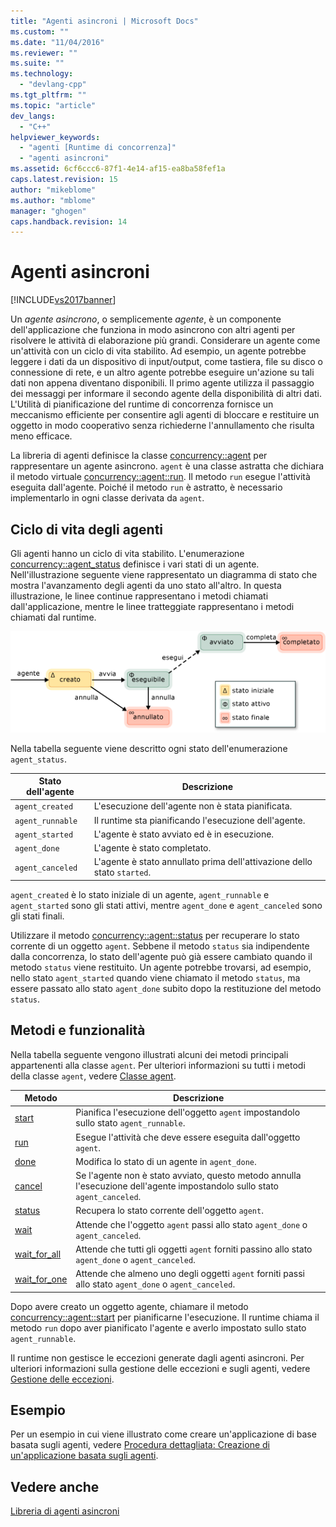 ```yaml
---
title: "Agenti asincroni | Microsoft Docs"
ms.custom: ""
ms.date: "11/04/2016"
ms.reviewer: ""
ms.suite: ""
ms.technology: 
  - "devlang-cpp"
ms.tgt_pltfrm: ""
ms.topic: "article"
dev_langs: 
  - "C++"
helpviewer_keywords: 
  - "agenti [Runtime di concorrenza]"
  - "agenti asincroni"
ms.assetid: 6cf6ccc6-87f1-4e14-af15-ea8ba58fef1a
caps.latest.revision: 15
author: "mikeblome"
ms.author: "mblome"
manager: "ghogen"
caps.handback.revision: 14
---
```

# Agenti asincroni
[!INCLUDE[vs2017banner](../../assembler/inline/includes/vs2017banner.md)]

Un *agente asincrono*, o semplicemente *agente*, è un componente dell'applicazione che funziona in modo asincrono con altri agenti per risolvere le attività di elaborazione più grandi.  Considerare un agente come un'attività con un ciclo di vita stabilito.  Ad esempio, un agente potrebbe leggere i dati da un dispositivo di input\/output, come tastiera, file su disco o connessione di rete, e un altro agente potrebbe eseguire un'azione su tali dati non appena diventano disponibili.  Il primo agente utilizza il passaggio dei messaggi per informare il secondo agente della disponibilità di altri dati.  L'Utilità di pianificazione del runtime di concorrenza fornisce un meccanismo efficiente per consentire agli agenti di bloccare e restituire un oggetto in modo cooperativo senza richiederne l'annullamento che risulta meno efficace.  
  
 La libreria di agenti definisce la classe [concurrency::agent](../../parallel/concrt/reference/agent-class.md) per rappresentare un agente asincrono.  `agent` è una classe astratta che dichiara il metodo virtuale [concurrency::agent::run](../Topic/agent::run%20Method.md).  Il metodo `run` esegue l'attività eseguita dall'agente.  Poiché il metodo `run` è astratto, è necessario implementarlo in ogni classe derivata da `agent`.  
  
## Ciclo di vita degli agenti  
 Gli agenti hanno un ciclo di vita stabilito.  L'enumerazione [concurrency::agent\_status](../Topic/agent_status%20Enumeration.md) definisce i vari stati di un agente.  Nell'illustrazione seguente viene rappresentato un diagramma di stato che mostra l'avanzamento degli agenti da uno stato all'altro.  In questa illustrazione, le linee continue rappresentano i metodi chiamati dall'applicazione, mentre le linee tratteggiate rappresentano i metodi chiamati dal runtime.  
  
 ![Diagramma dello stato dell'agente](../../parallel/concrt/media/agentstate.png "AgentState")  
  
 Nella tabella seguente viene descritto ogni stato dell'enumerazione `agent_status`.  
  
|Stato dell'agente|Descrizione|  
|-----------------------|-----------------|  
|`agent_created`|L'esecuzione dell'agente non è stata pianificata.|  
|`agent_runnable`|Il runtime sta pianificando l'esecuzione dell'agente.|  
|`agent_started`|L'agente è stato avviato ed è in esecuzione.|  
|`agent_done`|L'agente è stato completato.|  
|`agent_canceled`|L'agente è stato annullato prima dell'attivazione dello stato `started`.|  
  
 `agent_created` è lo stato iniziale di un agente, `agent_runnable` e `agent_started` sono gli stati attivi, mentre `agent_done` e `agent_canceled` sono gli stati finali.  
  
 Utilizzare il metodo [concurrency::agent::status](../Topic/agent::status%20Method.md) per recuperare lo stato corrente di un oggetto `agent`.  Sebbene il metodo `status` sia indipendente dalla concorrenza, lo stato dell'agente può già essere cambiato quando il metodo `status` viene restituito.  Un agente potrebbe trovarsi, ad esempio, nello stato `agent_started` quando viene chiamato il metodo `status`, ma essere passato allo stato `agent_done` subito dopo la restituzione del metodo `status`.  
  
## Metodi e funzionalità  
 Nella tabella seguente vengono illustrati alcuni dei metodi principali appartenenti alla classe `agent`.  Per ulteriori informazioni su tutti i metodi della classe `agent`, vedere [Classe agent](../../parallel/concrt/reference/agent-class.md).  
  
|Metodo|Descrizione|  
|------------|-----------------|  
|[start](../Topic/agent::start%20Method.md)|Pianifica l'esecuzione dell'oggetto `agent` impostandolo sullo stato `agent_runnable`.|  
|[run](../Topic/agent::run%20Method.md)|Esegue l'attività che deve essere eseguita dall'oggetto `agent`.|  
|[done](../Topic/agent::done%20Method.md)|Modifica lo stato di un agente in `agent_done`.|  
|[cancel](../Topic/agent::cancel%20Method.md)|Se l'agente non è stato avviato, questo metodo annulla l'esecuzione dell'agente impostandolo sullo stato `agent_canceled`.|  
|[status](../Topic/agent::status%20Method.md)|Recupera lo stato corrente dell'oggetto `agent`.|  
|[wait](../Topic/agent::wait%20Method.md)|Attende che l'oggetto `agent` passi allo stato `agent_done` o `agent_canceled`.|  
|[wait\_for\_all](../Topic/agent::wait_for_all%20Method.md)|Attende che tutti gli oggetti `agent` forniti passino allo stato `agent_done` o `agent_canceled`.|  
|[wait\_for\_one](../Topic/agent::wait_for_one%20Method.md)|Attende che almeno uno degli oggetti `agent` forniti passi allo stato `agent_done` o `agent_canceled`.|  
  
 Dopo avere creato un oggetto agente, chiamare il metodo [concurrency::agent::start](../Topic/agent::start%20Method.md) per pianificarne l'esecuzione.  Il runtime chiama il metodo `run` dopo aver pianificato l'agente e averlo impostato sullo stato `agent_runnable`.  
  
 Il runtime non gestisce le eccezioni generate dagli agenti asincroni.  Per ulteriori informazioni sulla gestione delle eccezioni e sugli agenti, vedere [Gestione delle eccezioni](../../parallel/concrt/exception-handling-in-the-concurrency-runtime.md).  
  
## Esempio  
 Per un esempio in cui viene illustrato come creare un'applicazione di base basata sugli agenti, vedere [Procedura dettagliata: Creazione di un'applicazione basata sugli agenti](../../parallel/concrt/walkthrough-creating-an-agent-based-application.md).  
  
## Vedere anche  
 [Libreria di agenti asincroni](../../parallel/concrt/asynchronous-agents-library.md)